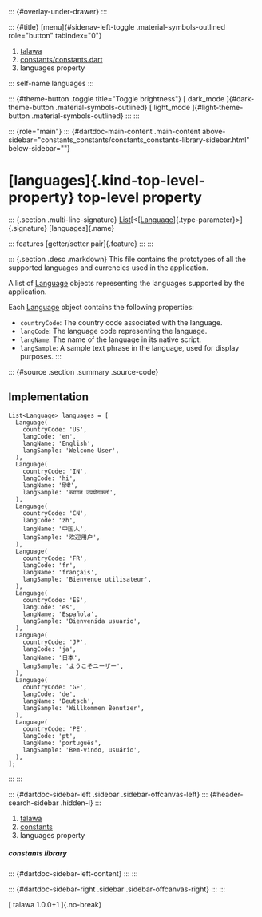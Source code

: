 ::: {#overlay-under-drawer}
:::

::: {#title}
[menu]{#sidenav-left-toggle .material-symbols-outlined role="button"
tabindex="0"}

1.  [talawa](../index.html)
2.  [constants/constants.dart](../constants_constants/)
3.  languages property

::: self-name
languages
:::

::: {#theme-button .toggle title="Toggle brightness"}
[ dark_mode ]{#dark-theme-button .material-symbols-outlined} [
light_mode ]{#light-theme-button .material-symbols-outlined}
:::
:::

::: {role="main"}
::: {#dartdoc-main-content .main-content above-sidebar="constants_constants/constants_constants-library-sidebar.html" below-sidebar=""}
<div>

# [languages]{.kind-top-level-property} top-level property

</div>

::: {.section .multi-line-signature}
[List](https://api.flutter.dev/flutter/dart-core/List-class.html)[\<[[Language](../models_language_language_model/Language-class.html)]{.type-parameter}\>]{.signature}
[languages]{.name}

::: features
[getter/setter pair]{.feature}
:::
:::

::: {.section .desc .markdown}
This file contains the prototypes of all the supported languages and
currencies used in the application.

A list of
[Language](../models_language_language_model/Language-class.html)
objects representing the languages supported by the application.

Each [Language](../models_language_language_model/Language-class.html)
object contains the following properties:

-   `countryCode`: The country code associated with the language.
-   `langCode`: The language code representing the language.
-   `langName`: The name of the language in its native script.
-   `langSample`: A sample text phrase in the language, used for display
    purposes.
:::

::: {#source .section .summary .source-code}
## Implementation

``` language-dart
List<Language> languages = [
  Language(
    countryCode: 'US',
    langCode: 'en',
    langName: 'English',
    langSample: 'Welcome User',
  ),
  Language(
    countryCode: 'IN',
    langCode: 'hi',
    langName: 'हिंदी',
    langSample: 'स्वागत उपयोगकर्ता',
  ),
  Language(
    countryCode: 'CN',
    langCode: 'zh',
    langName: '中国人',
    langSample: '欢迎用户',
  ),
  Language(
    countryCode: 'FR',
    langCode: 'fr',
    langName: 'français',
    langSample: 'Bienvenue utilisateur',
  ),
  Language(
    countryCode: 'ES',
    langCode: 'es',
    langName: 'Española',
    langSample: 'Bienvenida usuario',
  ),
  Language(
    countryCode: 'JP',
    langCode: 'ja',
    langName: '日本',
    langSample: 'ようこそユーザー',
  ),
  Language(
    countryCode: 'GE',
    langCode: 'de',
    langName: 'Deutsch',
    langSample: 'Willkommen Benutzer',
  ),
  Language(
    countryCode: 'PE',
    langCode: 'pt',
    langName: 'português',
    langSample: 'Bem-vindo, usuário',
  ),
];
```
:::
:::

::: {#dartdoc-sidebar-left .sidebar .sidebar-offcanvas-left}
::: {#header-search-sidebar .hidden-l}
:::

1.  [talawa](../index.html)
2.  [constants](../constants_constants/)
3.  languages property

##### constants library

::: {#dartdoc-sidebar-left-content}
:::
:::

::: {#dartdoc-sidebar-right .sidebar .sidebar-offcanvas-right}
:::
:::

[ talawa 1.0.0+1 ]{.no-break}
